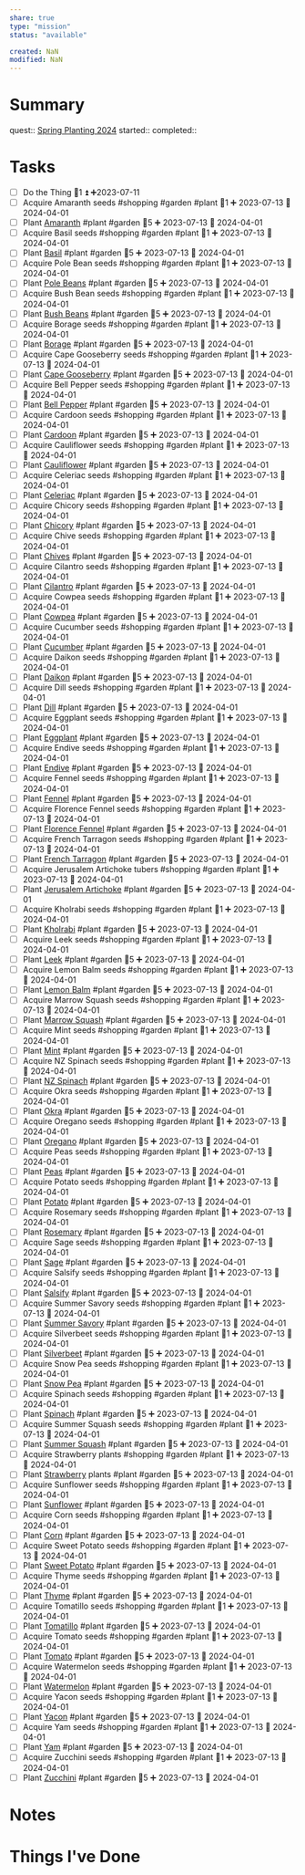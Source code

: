 ```yaml
---
share: true
type: "mission"
status: "available"

created: NaN 
modified: NaN
---
```

 
# Summary
quest:: [Spring Planting 2024](./Spring%20Planting%202024.md)
started:: 
completed:: 
# Tasks
- [ ] Do the Thing  🥄1 ⏫ ➕2023-07-11
- [ ] Acquire Amaranth seeds #shopping #garden #plant 🥄1 ➕ 2023-07-13 🛫 2024-04-01 
- [ ] Plant [Amaranth](./Amaranth.md) #plant #garden 🥄5 ➕ 2023-07-13 🛫 2024-04-01  
- [ ] Acquire Basil seeds #shopping #garden #plant 🥄1 ➕ 2023-07-13 🛫 2024-04-01 
- [ ] Plant [Basil](./Basil.md) #plant #garden 🥄5 ➕ 2023-07-13 🛫 2024-04-01
- [ ] Acquire Pole Bean seeds #shopping #garden #plant 🥄1 ➕ 2023-07-13 🛫 2024-04-01 
- [ ] Plant [Pole Beans](./Climbing%20Beans.md) #plant #garden 🥄5 ➕ 2023-07-13 🛫 2024-04-01
- [ ] Acquire Bush Bean seeds #shopping #garden #plant 🥄1 ➕ 2023-07-13 🛫 2024-04-01 
- [ ] Plant [Bush Beans](./Bush%20Beans.md) #plant #garden 🥄5 ➕ 2023-07-13 🛫 2024-04-01
- [ ] Acquire Borage seeds #shopping #garden #plant 🥄1 ➕ 2023-07-13 🛫 2024-04-01 
- [ ] Plant [Borage](./Borage.md) #plant #garden 🥄5 ➕ 2023-07-13 🛫 2024-04-01
- [ ] Acquire Cape Gooseberry seeds #shopping #garden #plant 🥄1 ➕ 2023-07-13 🛫 2024-04-01 
- [ ] Plant [Cape Gooseberry](Cape%20Gooseberry.md) #plant #garden 🥄5 ➕ 2023-07-13 🛫 2024-04-01
- [ ] Acquire Bell Pepper seeds #shopping #garden #plant 🥄1 ➕ 2023-07-13 🛫 2024-04-01 
- [ ] Plant [Bell Pepper](./Bell%20Pepper.md) #plant #garden 🥄5 ➕ 2023-07-13 🛫 2024-04-01
- [ ] Acquire Cardoon seeds #shopping #garden #plant 🥄1 ➕ 2023-07-13 🛫 2024-04-01 
- [ ] Plant [Cardoon](Cardoon.md) #plant #garden 🥄5 ➕ 2023-07-13 🛫 2024-04-01
- [ ] Acquire Cauliflower seeds #shopping #garden #plant 🥄1 ➕ 2023-07-13 🛫 2024-04-01 
- [ ] Plant [Cauliflower](./Cauliflower.md) #plant #garden 🥄5 ➕ 2023-07-13 🛫 2024-04-01
- [ ] Acquire Celeriac seeds #shopping #garden #plant 🥄1 ➕ 2023-07-13 🛫 2024-04-01 
- [ ] Plant [Celeriac](Celeriac.md) #plant #garden 🥄5 ➕ 2023-07-13 🛫 2024-04-01
- [ ] Acquire Chicory seeds #shopping #garden #plant 🥄1 ➕ 2023-07-13 🛫 2024-04-01 
- [ ] Plant [Chicory](Chicory.md) #plant #garden 🥄5 ➕ 2023-07-13 🛫 2024-04-01
- [ ] Acquire Chive seeds #shopping #garden #plant 🥄1 ➕ 2023-07-13 🛫 2024-04-01 
- [ ] Plant [Chives](./Chives.md) #plant #garden 🥄5 ➕ 2023-07-13 🛫 2024-04-01
- [ ] Acquire Cilantro seeds #shopping #garden #plant 🥄1 ➕ 2023-07-13 🛫 2024-04-01 
- [ ] Plant [Cilantro](Cilantro.md) #plant #garden 🥄5 ➕ 2023-07-13 🛫 2024-04-01
- [ ] Acquire Cowpea seeds #shopping #garden #plant 🥄1 ➕ 2023-07-13 🛫 2024-04-01 
- [ ] Plant [Cowpea](Cowpea.md) #plant #garden 🥄5 ➕ 2023-07-13 🛫 2024-04-01
- [ ] Acquire Cucumber seeds #shopping #garden #plant 🥄1 ➕ 2023-07-13 🛫 2024-04-01 
- [ ] Plant [Cucumber](./Cucumber.md) #plant #garden 🥄5 ➕ 2023-07-13 🛫 2024-04-01
- [ ] Acquire Daikon seeds #shopping #garden #plant 🥄1 ➕ 2023-07-13 🛫 2024-04-01 
- [ ] Plant [Daikon](./Daikon.md) #plant #garden 🥄5 ➕ 2023-07-13 🛫 2024-04-01
- [ ] Acquire Dill seeds #shopping #garden #plant 🥄1 ➕ 2023-07-13 🛫 2024-04-01 
- [ ] Plant [Dill](./Dill.md) #plant #garden 🥄5 ➕ 2023-07-13 🛫 2024-04-01
- [ ] Acquire Eggplant seeds #shopping #garden #plant 🥄1 ➕ 2023-07-13 🛫 2024-04-01 
- [ ] Plant [Eggplant](Eggplant.md) #plant #garden 🥄5 ➕ 2023-07-13 🛫 2024-04-01
- [ ] Acquire Endive seeds #shopping #garden #plant 🥄1 ➕ 2023-07-13 🛫 2024-04-01 
- [ ] Plant [Endive](Endive.md) #plant #garden 🥄5 ➕ 2023-07-13 🛫 2024-04-01
- [ ] Acquire Fennel seeds #shopping #garden #plant 🥄1 ➕ 2023-07-13 🛫 2024-04-01 
- [ ] Plant [Fennel](Fennel.md) #plant #garden 🥄5 ➕ 2023-07-13 🛫 2024-04-01
- [ ] Acquire Florence Fennel seeds #shopping #garden #plant 🥄1 ➕ 2023-07-13 🛫 2024-04-01 
- [ ] Plant [Florence Fennel](Florence%20Fennel.md) #plant #garden 🥄5 ➕ 2023-07-13 🛫 2024-04-01
- [ ] Acquire French Tarragon seeds #shopping #garden #plant 🥄1 ➕ 2023-07-13 🛫 2024-04-01 
- [ ] Plant [French Tarragon](French%20Tarragon.md) #plant #garden 🥄5 ➕ 2023-07-13 🛫 2024-04-01
- [ ] Acquire Jerusalem Artichoke tubers #shopping #garden #plant 🥄1 ➕ 2023-07-13 🛫 2024-04-01 
- [ ] Plant [Jerusalem Artichoke](Jerusalem%20Artichoke.md) #plant #garden 🥄5 ➕ 2023-07-13 🛫 2024-04-01
- [ ] Acquire Kholrabi seeds #shopping #garden #plant 🥄1 ➕ 2023-07-13 🛫 2024-04-01 
- [ ] Plant [Kholrabi](Kholrabi.md) #plant #garden 🥄5 ➕ 2023-07-13 🛫 2024-04-01
- [ ] Acquire Leek seeds #shopping #garden #plant 🥄1 ➕ 2023-07-13 🛫 2024-04-01 
- [ ] Plant [Leek](Leek.md) #plant #garden 🥄5 ➕ 2023-07-13 🛫 2024-04-01
- [ ] Acquire Lemon Balm seeds #shopping #garden #plant 🥄1 ➕ 2023-07-13 🛫 2024-04-01 
- [ ] Plant [Lemon Balm](./Lemon%20Balm.md) #plant #garden 🥄5 ➕ 2023-07-13 🛫 2024-04-01
- [ ] Acquire Marrow Squash seeds #shopping #garden #plant 🥄1 ➕ 2023-07-13 🛫 2024-04-01 
- [ ] Plant [Marrow Squash](Marrow%20Squash.md) #plant #garden 🥄5 ➕ 2023-07-13 🛫 2024-04-01
- [ ] Acquire Mint seeds #shopping #garden #plant 🥄1 ➕ 2023-07-13 🛫 2024-04-01 
- [ ] Plant [Mint](./Mint.md) #plant #garden 🥄5 ➕ 2023-07-13 🛫 2024-04-01
- [ ] Acquire NZ Spinach seeds #shopping #garden #plant 🥄1 ➕ 2023-07-13 🛫 2024-04-01 
- [ ] Plant [NZ Spinach](NZ%20Spinach.md) #plant #garden 🥄5 ➕ 2023-07-13 🛫 2024-04-01
- [ ] Acquire Okra seeds #shopping #garden #plant 🥄1 ➕ 2023-07-13 🛫 2024-04-01 
- [ ] Plant [Okra](Okra.md) #plant #garden 🥄5 ➕ 2023-07-13 🛫 2024-04-01
- [ ] Acquire Oregano seeds #shopping #garden #plant 🥄1 ➕ 2023-07-13 🛫 2024-04-01 
- [ ] Plant [Oregano](./Oregano.md) #plant #garden 🥄5 ➕ 2023-07-13 🛫 2024-04-01
- [ ] Acquire Peas seeds #shopping #garden #plant 🥄1 ➕ 2023-07-13 🛫 2024-04-01 
- [ ] Plant [Peas](./Peas.md) #plant #garden 🥄5 ➕ 2023-07-13 🛫 2024-04-01
- [ ] Acquire Potato seeds #shopping #garden #plant 🥄1 ➕ 2023-07-13 🛫 2024-04-01 
- [ ] Plant [Potato](./Potato.md) #plant #garden 🥄5 ➕ 2023-07-13 🛫 2024-04-01
- [ ] Acquire Rosemary seeds #shopping #garden #plant 🥄1 ➕ 2023-07-13 🛫 2024-04-01 
- [ ] Plant [Rosemary](./Rosemary.md) #plant #garden 🥄5 ➕ 2023-07-13 🛫 2024-04-01
- [ ] Acquire Sage seeds #shopping #garden #plant 🥄1 ➕ 2023-07-13 🛫 2024-04-01 
- [ ] Plant [Sage](./Sage.md) #plant #garden 🥄5 ➕ 2023-07-13 🛫 2024-04-01
- [ ] Acquire Salsify seeds #shopping #garden #plant 🥄1 ➕ 2023-07-13 🛫 2024-04-01 
- [ ] Plant [Salsify](Salsify.md) #plant #garden 🥄5 ➕ 2023-07-13 🛫 2024-04-01
- [ ] Acquire Summer Savory seeds #shopping #garden #plant 🥄1 ➕ 2023-07-13 🛫 2024-04-01 
- [ ] Plant [Summer Savory](Summer%20Savory.md) #plant #garden 🥄5 ➕ 2023-07-13 🛫 2024-04-01
- [ ] Acquire Silverbeet seeds #shopping #garden #plant 🥄1 ➕ 2023-07-13 🛫 2024-04-01 
- [ ] Plant [Silverbeet](Silverbeet.md) #plant #garden 🥄5 ➕ 2023-07-13 🛫 2024-04-01
- [ ] Acquire Snow Pea seeds #shopping #garden #plant 🥄1 ➕ 2023-07-13 🛫 2024-04-01 
- [ ] Plant [Snow Pea](./Snow%20Pea.md) #plant #garden 🥄5 ➕ 2023-07-13 🛫 2024-04-01
- [ ] Acquire Spinach seeds #shopping #garden #plant 🥄1 ➕ 2023-07-13 🛫 2024-04-01 
- [ ] Plant [Spinach](./Spinach.md) #plant #garden 🥄5 ➕ 2023-07-13 🛫 2024-04-01
- [ ] Acquire Summer Squash seeds #shopping #garden #plant 🥄1 ➕ 2023-07-13 🛫 2024-04-01 
- [ ] Plant [Summer Squash](Summer%20Squash.md) #plant #garden 🥄5 ➕ 2023-07-13 🛫 2024-04-01
- [ ] Acquire Strawberry plants #shopping #garden #plant 🥄1 ➕ 2023-07-13 🛫 2024-04-01 
- [ ] Plant [Strawberry](./Strawberry.md) plants #plant #garden 🥄5 ➕ 2023-07-13 🛫 2024-04-01
- [ ] Acquire Sunflower seeds #shopping #garden #plant 🥄1 ➕ 2023-07-13 🛫 2024-04-01 
- [ ] Plant [Sunflower](./Sunflower.md) #plant #garden 🥄5 ➕ 2023-07-13 🛫 2024-04-01
- [ ] Acquire Corn seeds #shopping #garden #plant 🥄1 ➕ 2023-07-13 🛫 2024-04-01 
- [ ] Plant [Corn](./Corn.md) #plant #garden 🥄5 ➕ 2023-07-13 🛫 2024-04-01
- [ ] Acquire Sweet Potato seeds #shopping #garden #plant 🥄1 ➕ 2023-07-13 🛫 2024-04-01 
- [ ] Plant [Sweet Potato](./Sweet%20Potato.md) #plant #garden 🥄5 ➕ 2023-07-13 🛫 2024-04-01
- [ ] Acquire Thyme seeds #shopping #garden #plant 🥄1 ➕ 2023-07-13 🛫 2024-04-01 
- [ ] Plant [Thyme](./Thyme.md) #plant #garden 🥄5 ➕ 2023-07-13 🛫 2024-04-01
- [ ] Acquire Tomatillo seeds #shopping #garden #plant 🥄1 ➕ 2023-07-13 🛫 2024-04-01 
- [ ] Plant [Tomatillo](./Tomatillo.md) #plant #garden 🥄5 ➕ 2023-07-13 🛫 2024-04-01
- [ ] Acquire Tomato seeds #shopping #garden #plant 🥄1 ➕ 2023-07-13 🛫 2024-04-01 
- [ ] Plant [Tomato](Tomato.md) #plant #garden 🥄5 ➕ 2023-07-13 🛫 2024-04-01
- [ ] Acquire Watermelon seeds #shopping #garden #plant 🥄1 ➕ 2023-07-13 🛫 2024-04-01 
- [ ] Plant [Watermelon](./Watermelon.md) #plant #garden 🥄5 ➕ 2023-07-13 🛫 2024-04-01
- [ ] Acquire Yacon seeds #shopping #garden #plant 🥄1 ➕ 2023-07-13 🛫 2024-04-01 
- [ ] Plant [Yacon](Yacon.md) #plant #garden 🥄5 ➕ 2023-07-13 🛫 2024-04-01
- [ ] Acquire Yam seeds #shopping #garden #plant 🥄1 ➕ 2023-07-13 🛫 2024-04-01 
- [ ] Plant [Yam](./Yam.md) #plant #garden 🥄5 ➕ 2023-07-13 🛫 2024-04-01
- [ ] Acquire Zucchini seeds #shopping #garden #plant 🥄1 ➕ 2023-07-13 🛫 2024-04-01 
- [ ] Plant [Zucchini](./Zucchini.md) #plant #garden 🥄5 ➕ 2023-07-13 🛫 2024-04-01

# Notes

# Things I've Done